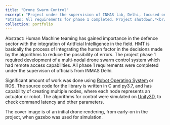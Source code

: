 ```yaml
---
title: "Drone Swarm Control"
excerpt: "Project under the supervision of INMAS lab, Delhi, focused on Human Machine Teaming. Aim was to develop a multi-nodal system which could control a swarm of drones. <br>
*Status: All requirements for phase 1 completed. Project shutdown.*<br/><img src='/images/git2_hmt.JPG'>"
collection: portfolio
---
```


Abstract: Human Machine teaming has gained importance in the defence sector with the integration of Aritficial Intelligence in the field. HMT is basically the process of integrating the human factor in the decisions made by the algorithms to reduce the possibility of errors. The project phase 1 required development of a multi-nodal drone swarm control system which had remote access capabilities. All phase 1 requirements were completed under the supervison of officials from INMAS Delhi.

Significant amount of work was done using [Robot Operating System](https://www.ros.org/) or ROS. The source code for the library is written in C and py3.7, and has capability of creating multiple nodes, where each node represents an actuator or robot. The algorithms for control were simulated on [Unity3D](https://unity.com/), to check command latency and other parameters.

The cover image is of an initial drone rendering, from early-on in the project, when gazebo was used for simulation.
